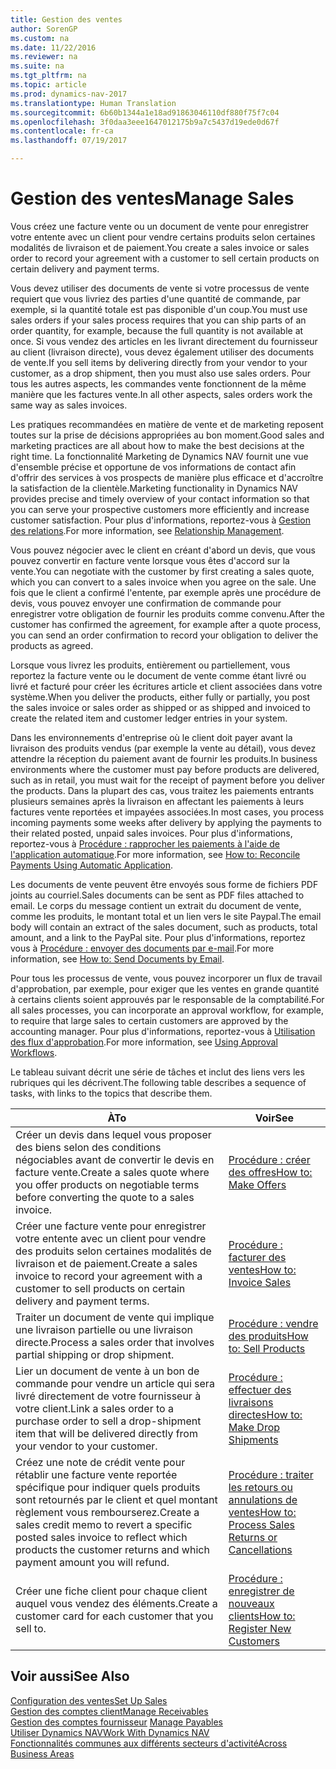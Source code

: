 ```yaml
---
title: Gestion des ventes
author: SorenGP
ms.custom: na
ms.date: 11/22/2016
ms.reviewer: na
ms.suite: na
ms.tgt_pltfrm: na
ms.topic: article
ms.prod: dynamics-nav-2017
ms.translationtype: Human Translation
ms.sourcegitcommit: 6b60b1344a1e18ad91863046110df880f75f7c04
ms.openlocfilehash: 3f0daa3eee1647012175b9a7c5437d19ede0d67f
ms.contentlocale: fr-ca
ms.lasthandoff: 07/19/2017

---
```


# <a name="manage-sales"></a><span data-ttu-id="97b62-102">Gestion des ventes</span><span class="sxs-lookup"><span data-stu-id="97b62-102">Manage Sales</span></span>
<span data-ttu-id="97b62-103">Vous créez une facture vente ou un document de vente pour enregistrer votre entente avec un client pour vendre certains produits selon certaines modalités de livraison et de paiement.</span><span class="sxs-lookup"><span data-stu-id="97b62-103">You create a sales invoice or sales order to record your agreement with a customer to sell certain products on certain delivery and payment terms.</span></span>

<span data-ttu-id="97b62-104">Vous devez utiliser des documents de vente si votre processus de vente requiert que vous livriez des parties d'une quantité de commande, par exemple, si la quantité totale est pas disponible d'un coup.</span><span class="sxs-lookup"><span data-stu-id="97b62-104">You must use sales orders if your sales process requires that you can ship parts of an order quantity, for example, because the full quantity is not available at once.</span></span> <span data-ttu-id="97b62-105">Si vous vendez des articles en les livrant directement du fournisseur au client (livraison directe), vous devez également utiliser des documents de vente.</span><span class="sxs-lookup"><span data-stu-id="97b62-105">If you sell items by delivering directly from your vendor to your customer, as a drop shipment, then you must also use sales orders.</span></span> <span data-ttu-id="97b62-106">Pour tous les autres aspects, les commandes vente fonctionnent de la même manière que les factures vente.</span><span class="sxs-lookup"><span data-stu-id="97b62-106">In all other aspects, sales orders work the same way as sales invoices.</span></span>  

<span data-ttu-id="97b62-107">Les pratiques recommandées en matière de vente et de marketing reposent toutes sur la prise de décisions appropriées au bon moment.</span><span class="sxs-lookup"><span data-stu-id="97b62-107">Good sales and marketing practices are all about how to make the best decisions at the right time.</span></span> <span data-ttu-id="97b62-108">La fonctionnalité Marketing de Dynamics NAV fournit une vue d'ensemble précise et opportune de vos informations de contact afin d'offrir des services à vos prospects de manière plus efficace et d'accroître la satisfaction de la clientèle.</span><span class="sxs-lookup"><span data-stu-id="97b62-108">Marketing functionality in Dynamics NAV provides precise and timely overview of your contact information so that you can serve your prospective customers more efficiently and increase customer satisfaction.</span></span> <span data-ttu-id="97b62-109">Pour plus d'informations, reportez-vous à [Gestion des relations](marketing-relationship-management.md).</span><span class="sxs-lookup"><span data-stu-id="97b62-109">For more information, see [Relationship Management](marketing-relationship-management.md).</span></span>

<span data-ttu-id="97b62-110">Vous pouvez négocier avec le client en créant d'abord un devis, que vous pouvez convertir en facture vente lorsque vous êtes d'accord sur la vente.</span><span class="sxs-lookup"><span data-stu-id="97b62-110">You can negotiate with the customer by first creating a sales quote, which you can convert to a sales invoice when you agree on the sale.</span></span> <span data-ttu-id="97b62-111">Une fois que le client a confirmé l'entente, par exemple après une procédure de devis, vous pouvez envoyer une confirmation de commande pour enregistrer votre obligation de fournir les produits comme convenu.</span><span class="sxs-lookup"><span data-stu-id="97b62-111">After the customer has confirmed the agreement, for example after a quote process, you can send an order confirmation to record your obligation to deliver the products as agreed.</span></span>

<span data-ttu-id="97b62-112">Lorsque vous livrez les produits, entièrement ou partiellement, vous reportez la facture vente ou le document de vente comme étant livré ou livré et facturé pour créer les écritures article et client associées dans votre système.</span><span class="sxs-lookup"><span data-stu-id="97b62-112">When you deliver the products, either fully or partially, you post the sales invoice or sales order as shipped or as shipped and invoiced to create the related item and customer ledger entries in your system.</span></span>

<span data-ttu-id="97b62-113">Dans les environnements d'entreprise où le client doit payer avant la livraison des produits vendus (par exemple la vente au détail), vous devez attendre la réception du paiement avant de fournir les produits.</span><span class="sxs-lookup"><span data-stu-id="97b62-113">In business environments where the customer must pay before products are delivered, such as in retail, you must wait for the receipt of payment before you deliver the products.</span></span> <span data-ttu-id="97b62-114">Dans la plupart des cas, vous traitez les paiements entrants plusieurs semaines après la livraison en affectant les paiements à leurs factures vente reportées et impayées associées.</span><span class="sxs-lookup"><span data-stu-id="97b62-114">In most cases, you process incoming payments some weeks after delivery by applying the payments to their related posted, unpaid sales invoices.</span></span> <span data-ttu-id="97b62-115">Pour plus d'informations, reportez-vous à [Procédure : rapprocher les paiements à l'aide de l'application automatique](receivables-how-reconcile-payments-auto-application.md).</span><span class="sxs-lookup"><span data-stu-id="97b62-115">For more information, see [How to: Reconcile Payments Using Automatic Application](receivables-how-reconcile-payments-auto-application.md).</span></span>

<span data-ttu-id="97b62-116">Les documents de vente peuvent être envoyés sous forme de fichiers PDF joints au courriel.</span><span class="sxs-lookup"><span data-stu-id="97b62-116">Sales documents can be sent as PDF files attached to email.</span></span> <span data-ttu-id="97b62-117">Le corps du message contient un extrait du document de vente, comme les produits, le montant total et un lien vers le site Paypal.</span><span class="sxs-lookup"><span data-stu-id="97b62-117">The email body will contain an extract of the sales document, such as products, total amount, and a link to the PayPal site.</span></span> <span data-ttu-id="97b62-118">Pour plus d'informations, reportez vous à [Procédure : envoyer des documents par e-mail](ui-how-send-documents-email.md).</span><span class="sxs-lookup"><span data-stu-id="97b62-118">For more information, see [How to: Send Documents by Email](ui-how-send-documents-email.md).</span></span>

<span data-ttu-id="97b62-119">Pour tous les processus de vente, vous pouvez incorporer un flux de travail d'approbation, par exemple, pour exiger que les ventes en grande quantité à certains clients soient approuvés par le responsable de la comptabilité.</span><span class="sxs-lookup"><span data-stu-id="97b62-119">For all sales processes, you can incorporate an approval workflow, for example, to require that large sales to certain customers are approved by the accounting manager.</span></span> <span data-ttu-id="97b62-120">Pour plus d'informations, reportez-vous à [Utilisation des flux d'approbation](across-how-use-approval-workflows.md).</span><span class="sxs-lookup"><span data-stu-id="97b62-120">For more information, see [Using Approval Workflows](across-how-use-approval-workflows.md).</span></span>

<span data-ttu-id="97b62-121">Le tableau suivant décrit une série de tâches et inclut des liens vers les rubriques qui les décrivent.</span><span class="sxs-lookup"><span data-stu-id="97b62-121">The following table describes a sequence of tasks, with links to the topics that describe them.</span></span>

|<span data-ttu-id="97b62-122">À</span><span class="sxs-lookup"><span data-stu-id="97b62-122">To</span></span> |<span data-ttu-id="97b62-123">Voir</span><span class="sxs-lookup"><span data-stu-id="97b62-123">See</span></span> |
|---|----|
|<span data-ttu-id="97b62-124">Créer un devis dans lequel vous proposer des biens selon des conditions négociables avant de convertir le devis en facture vente.</span><span class="sxs-lookup"><span data-stu-id="97b62-124">Create a sales quote where you offer products on negotiable terms before converting the quote to a sales invoice.</span></span>|[<span data-ttu-id="97b62-125">Procédure : créer des offres</span><span class="sxs-lookup"><span data-stu-id="97b62-125">How to: Make Offers</span></span>](sales-how-make-offers.md)|
|<span data-ttu-id="97b62-126">Créer une facture vente pour enregistrer votre entente avec un client pour vendre des produits selon certaines modalités de livraison et de paiement.</span><span class="sxs-lookup"><span data-stu-id="97b62-126">Create a sales invoice to record your agreement with a customer to sell products on certain delivery and payment terms.</span></span>|[<span data-ttu-id="97b62-127">Procédure : facturer des ventes</span><span class="sxs-lookup"><span data-stu-id="97b62-127">How to: Invoice Sales</span></span>](sales-how-invoice-sales.md)|
|<span data-ttu-id="97b62-128">Traiter un document de vente qui implique une livraison partielle ou une livraison directe.</span><span class="sxs-lookup"><span data-stu-id="97b62-128">Process a sales order that involves partial shipping or drop shipment.</span></span>|[<span data-ttu-id="97b62-129">Procédure : vendre des produits</span><span class="sxs-lookup"><span data-stu-id="97b62-129">How to: Sell Products</span></span>](sales-how-sell-products.md)|
|<span data-ttu-id="97b62-130">Lier un document de vente à un bon de commande pour vendre un article qui sera livré directement de votre fournisseur à votre client.</span><span class="sxs-lookup"><span data-stu-id="97b62-130">Link a sales order to a purchase order to sell a drop-shipment item that will be delivered directly from your vendor to your customer.</span></span>|[<span data-ttu-id="97b62-131">Procédure : effectuer des livraisons directes</span><span class="sxs-lookup"><span data-stu-id="97b62-131">How to: Make Drop Shipments</span></span>](sales-how-drop-shipment.md)|
|<span data-ttu-id="97b62-132">Créez une note de crédit vente pour rétablir une facture vente reportée spécifique pour indiquer quels produits sont retournés par le client et quel montant règlement vous rembourserez.</span><span class="sxs-lookup"><span data-stu-id="97b62-132">Create a sales credit memo to revert a specific posted sales invoice to reflect which products the customer returns and which payment amount you will refund.</span></span>|[<span data-ttu-id="97b62-133">Procédure : traiter les retours ou annulations de ventes</span><span class="sxs-lookup"><span data-stu-id="97b62-133">How to: Process Sales Returns or Cancellations</span></span>](sales-how-process-sales-returns-cancellations.md)|
|<span data-ttu-id="97b62-134">Créer une fiche client pour chaque client auquel vous vendez des éléments.</span><span class="sxs-lookup"><span data-stu-id="97b62-134">Create a customer card for each customer that you sell to.</span></span>|[<span data-ttu-id="97b62-135">Procédure : enregistrer de nouveaux clients</span><span class="sxs-lookup"><span data-stu-id="97b62-135">How to: Register New Customers</span></span>](sales-how-register-new-customers.md)|

## <a name="see-also"></a><span data-ttu-id="97b62-136">Voir aussi</span><span class="sxs-lookup"><span data-stu-id="97b62-136">See Also</span></span>  
[<span data-ttu-id="97b62-137">Configuration des ventes</span><span class="sxs-lookup"><span data-stu-id="97b62-137">Set Up Sales</span></span>](sales-setup-sales.md)  
[<span data-ttu-id="97b62-138">Gestion des comptes client</span><span class="sxs-lookup"><span data-stu-id="97b62-138">Manage Receivables</span></span>](receivables-manage-receivables.md)  
<span data-ttu-id="97b62-139">[Gestion des comptes fournisseur](payables-manage-payables.MD)    </span><span class="sxs-lookup"><span data-stu-id="97b62-139">[Manage Payables](payables-manage-payables.MD)    </span></span>  
[<span data-ttu-id="97b62-140">Utiliser Dynamics NAV</span><span class="sxs-lookup"><span data-stu-id="97b62-140">Work With Dynamics NAV</span></span>](ui-work-product.md)  
[<span data-ttu-id="97b62-141">Fonctionnalités communes aux différents secteurs d'activité</span><span class="sxs-lookup"><span data-stu-id="97b62-141">Across Business Areas</span></span>](ui-across-business-areas.md)

